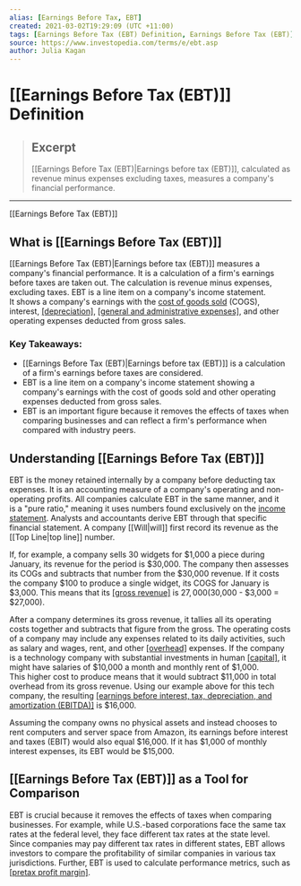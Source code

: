 ```yaml
---
alias: [Earnings Before Tax, EBT]
created: 2021-03-02T19:29:09 (UTC +11:00)
tags: [Earnings Before Tax (EBT) Definition, Earnings Before Tax (EBT)]
source: https://www.investopedia.com/terms/e/ebt.asp
author: Julia Kagan
---
```


# [[Earnings Before Tax (EBT)]] Definition

> ## Excerpt
> [[Earnings Before Tax (EBT)|Earnings before tax (EBT)]], calculated as revenue minus expenses excluding taxes, measures a company's financial performance.

---

[[Earnings Before Tax (EBT)]]
## What is [[Earnings Before Tax (EBT)]]

[[Earnings Before Tax (EBT)|Earnings before tax (EBT)]] measures a company's financial performance. It is a calculation of a firm's earnings before taxes are taken out. The calculation is revenue minus expenses, excluding taxes. EBT is a line item on a company's income statement. It shows a company's earnings with the [cost of goods sold](https://www.investopedia.com/terms/c/cogs.asp) (COGS), interest, [[depreciation]](https://www.investopedia.com/terms/d/depreciation.asp), [[general and administrative expenses]](https://www.investopedia.com/terms/g/general-and-administrative-expenses.asp), and other operating expenses deducted from gross sales.

### Key Takeaways:

-   [[Earnings Before Tax (EBT)|Earnings before tax (EBT)]] is a calculation of a firm's earnings before taxes are considered.
-   EBT is a line item on a company's income statement showing a company's earnings with the cost of goods sold and other operating expenses deducted from gross sales.
-   EBT is an important figure because it removes the effects of taxes when comparing businesses and can reflect a firm's performance when compared with industry peers.

## Understanding [[Earnings Before Tax (EBT)]]

EBT is the money retained internally by a company before deducting tax expenses. It is an accounting measure of a company's operating and non-operating profits. All companies calculate EBT in the same manner, and it is a "pure ratio," meaning it uses numbers found exclusively on the [income statement](https://www.investopedia.com/terms/i/incomestatement.asp). Analysts and accountants derive EBT through that specific financial statement. A company [[Will|will]] first record its revenue as the [[Top Line|top line]] number. 

If, for example, a company sells 30 widgets for $1,000 a piece during January, its revenue for the period is $30,000. The company then assesses its COGs and subtracts that number from the $30,000 revenue. If it costs the company $100 to produce a single widget, its COGS for January is $3,000. This means that its [[gross revenue]](https://www.investopedia.com/ask/answers/102714/what-are-difference-between-gross-revenue-reporting-and-net-revenue-reporting.asp) is $27,000 ($30,000 - $3,000 = $27,000).

After a company determines its gross revenue, it tallies all its operating costs together and subtracts that figure from the gross. The operating costs of a company may include any expenses related to its daily activities, such as salary and wages, rent, and other [[overhead]](https://www.investopedia.com/terms/o/overhead.asp) expenses. If the company is a technology company with substantial investments in human [[capital]](https://www.investopedia.com/terms/c/capital.asp), it might have salaries of $10,000 a month and monthly rent of $1,000. This higher cost to produce means that it would subtract $11,000 in total overhead from its gross revenue. Using our example above for this tech company, the resulting [[earnings before interest, tax, depreciation, and amortization (EBITDA)]](https://www.investopedia.com/terms/e/ebitda.asp) is $16,000.

Assuming the company owns no physical assets and instead chooses to rent computers and server space from Amazon, its earnings before interest and taxes (EBIT) would also equal $16,000. If it has $1,000 of monthly interest expenses, its EBT would be $15,000.

## [[Earnings Before Tax (EBT)]] as a Tool for Comparison

EBT is crucial because it removes the effects of taxes when comparing businesses. For example, while U.S.-based corporations face the same tax rates at the federal level, they face different tax rates at the state level. Since companies may pay different tax rates in different states, EBT allows investors to compare the profitability of similar companies in various tax jurisdictions. Further, EBT is used to calculate performance metrics, such as [[pretax profit margin]](https://www.investopedia.com/terms/p/pretax-margin.asp).
